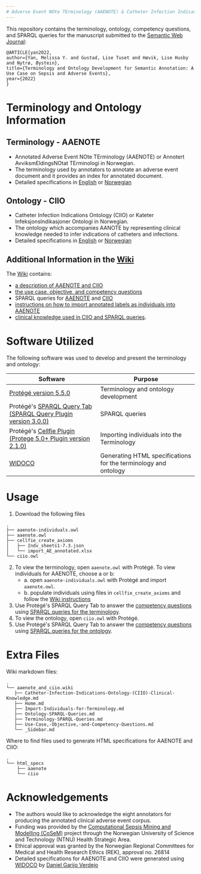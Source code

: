 ```yaml
---
# Adverse Event NOte TErminology (AAENOTE) & Catheter Infection Indications Ontology (CIIO)
---
```


This repository contains the terminology, ontology, competency questions, and SPARQL queries for the manuscript submitted to the [Semantic Web Journal](http://www.semantic-web-journal.net/):
```
@ARTICLE{yan2022,
author={Yan, Melissa Y. and Gustad, Lise Tuset and Høvik, Lise Husby and Nytrø, Øystein},
title={Terminology and Ontology Development for Semantic Annotation: A Use Case on Sepsis and Adverse Events},
year={2022}
}
```


# Terminology and Ontology Information 

## Terminology - AAENOTE
- Annotated Adverse Event NOte TErminology (AAENOTE) or Annotert AvviksmEldingsNOtat TErminologi in Norwegian.
- The terminology used by annotators to annotate an adverse event document and it provides an index for annotated document.
- Detailed specifications in [English](https://folk.ntnu.no/melissay/ontology/aaenote/index-en.html) or [Norwegian](https://folk.ntnu.no/melissay/ontology/aaenote/index-no.html)

## Ontology - CIIO 
- Catheter Infection Indications Ontology (CIIO) or Kateter InfeksjonsIndikasjoner Ontologi in Norwegian.
- The ontology which accompanies AANOTE by representing clinical knowledge needed to infer indications of catheters and infections. 
- Detailed specifications in [English](https://folk.ntnu.no/melissay/ontology/ciio/index-en.html) or [Norwegian](https://folk.ntnu.no/melissay/ontology/ciio/index-no.html)

## Additional Information in the [Wiki](https://github.com/melissayan/aaenote_and_ciio/wiki) 
The [Wiki](https://github.com/melissayan/aaenote_and_ciio/wiki) contains:
- [a description of AAENOTE and CIIO](https://github.com/melissayan/aaenote_and_ciio/wiki)
- [the use case, objective, and competency questions](https://github.com/melissayan/aaenote_and_ciio/wiki/Use-Case,-Objective,-and-Competency-Questions)
- SPARQL queries for [AAENOTE](https://github.com/melissayan/aaenote_and_ciio/wiki/Terminology-SPARQL-Queries) and [CIIO](https://github.com/melissayan/aaenote_and_ciio/wiki/Ontology-SPARQL-Queries)
- [instructions on how to import annotated labels as individuals into AAENOTE](https://github.com/melissayan/aaenote_and_ciio/wiki/Import-Individuals-for-Terminology)
- [clinical knowledge used in CIIO and SPARQL queries](https://github.com/melissayan/aaenote_and_ciio/wiki/Catheter-Infection-Indications-Ontology-(CIIO)-Clinical-Knowledge).



# Software Utilized
The following software was used to develop and present the terminology and ontology:

| Software                                                                                                                | Purpose                                                         |
| ----------------------------------------------------------------------------------------------------------------------- | --------------------------------------------------------------- |
| [Protégé version 5.5.0](https://github.com/protegeproject/protege)                                                      | Terminology and ontology development                            |
| Protégé's [SPARQL Query Tab (SPARQL Query Plugin version 3.0.0)](https://github.com/protegeproject/sparql-query-plugin) | SPARQL queries                                                  |
| Protégé's [Cellfie Plugin (Protege 5.0+ Plugin version 2.1.0)](https://github.com/protegeproject/cellfie-plugin)        | Importing individuals into the Terminology                      |
| [WIDOCO](https://github.com/dgarijo/Widoco)                                                                             | Generating HTML specifications for the terminology and ontology | 


# Usage
 1. Download the following files 
 ```
.
├── aaenote-individuals.owl
├── aaenote.owl
├── cellfie_create_axioms
│   ├── Indv_sheets1-7.3.json
│   └── import_AE_annotated.xlsx
└── ciio.owl
 ```
2. To view the terminology, open ```aaenote.owl``` with Protégé.  To view individuals for AAENOTE, choose a or b: 
    - a. open ```aaenote-individuals.owl``` with Protégé and import ```aaenote.owl```.
    - b. populate individuals using files in ```cellfie_create_axioms``` and follow the [Wiki instructions](https://github.com/melissayan/aaenote_and_ciio/wiki/Import-Individuals-for-Terminology)
3. Use Protégé's SPARQL Query Tab to answer the [competency questions](https://github.com/melissayan/aaenote_and_ciio/wiki/Use-Case,-Objective,-and-Competency-Questions) using [SPARQL queries for the terminology](https://github.com/melissayan/aaenote_and_ciio/wiki/Terminology-SPARQL-Queries). 
4. To view the ontology, open ```ciio.owl``` with Protégé. 
5. Use Protégé's SPARQL Query Tab to answer the [competency questions](https://github.com/melissayan/aaenote_and_ciio/wiki/Use-Case,-Objective,-and-Competency-Questions) using [SPARQL queries for the ontology](https://github.com/melissayan/aaenote_and_ciio/wiki/Ontology-SPARQL-Queries).  


# Extra Files
Wiki markdown files: 
```
.
└── aaenote_and_ciio.wiki
   ├── Catheter-Infection-Indications-Ontology-(CIIO)-Clinical-Knowledge.md
   ├── Home.md
   ├── Import-Individuals-for-Terminology.md
   ├── Ontology-SPARQL-Queries.md
   ├── Terminology-SPARQL-Queries.md
   ├── Use-Case,-Objective,-and-Competency-Questions.md
   └── _Sidebar.md
```
Where to find files used to generate HTML specifications for AAENOTE and CIIO: 
```
.
└── html_specs
    ├── aaenote
    └── ciio
```


# Acknowledgements
- The authors would like to acknowledge the eight annotators for producing the annotated clinical adverse event corpus.  
- Funding was provided by the [Computational Sepsis Mining and Modelling (CoSeM)](https://www.ntnu.edu/cosem) project through the Norwegian University of Science and Technology (NTNU) Health Strategic Area.
- Ethical approval was granted by the Norwegian Regional Committees for Medical and Health Research Ethics (REK), approval no. 26814
- Detailed specifications for AAENOTE and CIIO were generated using [WIDOCO](https://github.com/dgarijo/Widoco) by [Daniel Garijo Verdejo](https://github.com/dgarijo)
